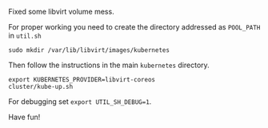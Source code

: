 
Fixed some libvirt volume mess.

For proper working you need to create the directory addressed as `POOL_PATH` in
`util.sh`


```
sudo mkdir /var/lib/libvirt/images/kubernetes
``` 

Then follow the instructions in the main `kubernetes` directory.

```
export KUBERNETES_PROVIDER=libvirt-coreos
cluster/kube-up.sh 
```

For debugging set `export UTIL_SH_DEBUG=1`.

Have fun!
